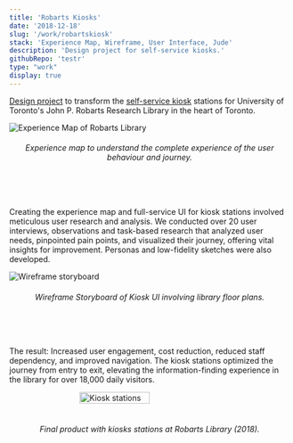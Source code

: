 ```yaml
---
title: 'Robarts Kiosks'
date: '2018-12-18'
slug: '/work/robartskiosk'
stack: 'Experience Map, Wireframe, User Interface, Jude'
description: 'Design project for self-service kiosks.'
githubRepo: 'testr'
type: "work"  
display: true
---
```


 [Design project](https://github.com/judepark/Robarts-Library-Kiosk-Service) to transform the [self-service kiosk](https://36gd76.axshare.com/home.html) stations for University of Toronto's John P. Robarts Research Library in the heart of Toronto. 

![Experience Map of Robarts Library](https://64.media.tumblr.com/50d50f011340527059d438e0d8e67fd0/tumblr_po0aqmIeKJ1taz7avo1_640.pnj)

<h6><div style="text-align: center;">
  Experience map to understand the complete experience of the user behaviour and journey.
</div></h6>
<br/>
<br/>

Creating the experience map and full-service UI for kiosk stations involved meticulous user research and analysis. We conducted over 20 user interviews, observations and task-based research that analyzed user needs, pinpointed pain points, and visualized their journey, offering vital insights for improvement. Personas and low-fidelity sketches were also developed. 

![Wireframe storyboard](https://64.media.tumblr.com/9e48979b2ca56c308fe2c773259f45cb/tumblr_po0atjzeVK1taz7avo1_640.pnj)

<h6><div style="text-align: center;">
  Wireframe Storyboard of Kiosk UI involving library floor plans.
</div></h6>
<br/>
<br/>

The result: Increased user engagement, cost reduction, reduced staff dependency, and improved navigation. The kiosk stations optimized the journey from entry to exit, elevating the information-finding experience in the library for over 18,000 daily visitors.

<div style="display: flex; justify-content: center;">
  <img src="https://64.media.tumblr.com/c27532da294fe378d8762c48f0faaef7/6f174c3cd9dd762e-cf/s1280x1920/b1547efc2551db3c9464ec7479584341dcbe77fe.jpg" alt="Kiosk stations" style="width: 50%;">
</div>

<br/>

<h6><div style="text-align: center;">
  Final product with kiosks stations at Robarts Library (2018).
</div></h6>

<!-- 

Creating the experience map and full-service UI for kiosk stations involved meticulous user behaviour research and analysis. We conducted over 20 user interviews, with 5$ starbucks cards as incentives (we would have done more if we had the budget) observations and task-based research that analyzed user needs, pinpointed pain points, and visualized their journey, offering vital insights for improvement. Personas and low-fidelity sketches were also developed. This project honed my user research and design skills, stressing the improtance of bridging digital design with real-world user interactions to transform the service for over 18,000 patrons who visit the libary every day. 

-->

